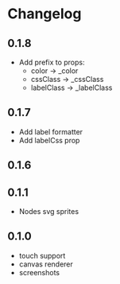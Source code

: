 # Changelog

## 0.1.8

  - Add prefix to props:
    - color -> _color
    - cssClass -> _cssClass
    - labelClass -> _labelClass

## 0.1.7
 
 - Add label formatter
 - Add labelCss prop

## 0.1.6

## 0.1.1
  - Nodes svg sprites

## 0.1.0

  - touch support
  - canvas renderer
  - screenshots

